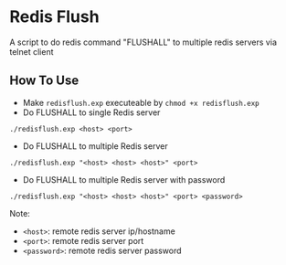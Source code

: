 # Redis Flush

A script to do redis command "FLUSHALL" to multiple redis servers via telnet client

## How To Use

- Make `redisflush.exp` executeable by `chmod +x redisflush.exp`
- Do FLUSHALL to single Redis server 

```
./redisflush.exp <host> <port>
```

- Do FLUSHALL to multiple Redis server

```
./redisflush.exp "<host> <host> <host>" <port>
```

- Do FLUSHALL to multiple Redis server with password 

```
./redisflush.exp "<host> <host> <host>" <port> <password>
```

Note: 

- `<host>`: remote redis server ip/hostname
- `<port>`: remote redis server port
- `<password>`: remote redis server password

